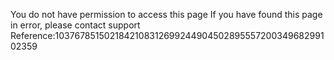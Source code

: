 You do not have permission to access this page If you have found this page in error, please contact support Reference:103767851502184210831269924490450289555720034968299102359